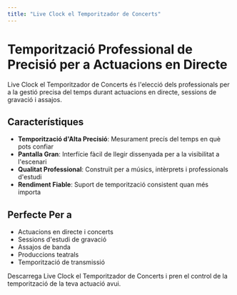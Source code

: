 ```yaml
---
title: "Live Clock el Temporitzador de Concerts"
---
```


# Temporització Professional de Precisió per a Actuacions en Directe

Live Clock el Temporitzador de Concerts és l'elecció dels professionals per a la gestió precisa del temps durant actuacions en directe, sessions de gravació i assajos.

## Característiques

- **Temporització d'Alta Precisió**: Mesurament precís del temps en què pots confiar
- **Pantalla Gran**: Interfície fàcil de llegir dissenyada per a la visibilitat a l'escenari
- **Qualitat Professional**: Construït per a músics, intèrprets i professionals d'estudi
- **Rendiment Fiable**: Suport de temporització consistent quan més importa

## Perfecte Per a

- Actuacions en directe i concerts
- Sessions d'estudi de gravació
- Assajos de banda
- Produccions teatrals
- Temporització de transmissió

Descarrega Live Clock el Temporitzador de Concerts i pren el control de la temporització de la teva actuació avui.